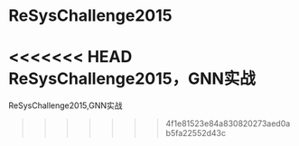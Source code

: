 # ReSysChallenge2015
<<<<<<< HEAD
ReSysChallenge2015，GNN实战
=======
ReSysChallenge2015,GNN实战
>>>>>>> 4f1e81523e84a830820273aed0ab5fa22552d43c

